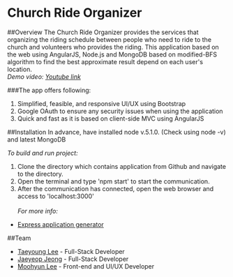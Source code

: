 # Church Ride Organizer

##Overview
The Church Ride Organizer provides the services that organizing the riding schedule between people who need to ride to the church and volunteers who provides the riding. This application based on the web using AngularJS, Node.js and MongoDB based on modified-BFS algorithm to find the best approximate result depend on each user's location. <br/>
_Demo video: <a href="https://www.youtube.com/watch?v=c-7QDZQoLhc" target="_blank">Youtube link</a>_


###The app offers following:

1. Simplified, feasible, and responsive UI/UX using Bootstrap
2. Google OAuth to ensure any security issues when using the application
3. Quick and fast as it is based on client-side MVC using AngularJS

##Installation
  In advance, have installed node v.5.1.0. (Check using node -v) and latest MongoDB

  _To build and run project:_
  1. Clone the directory which contains application from Github and navigate to the directory.
  2. Open the terminal and type 'npm start' to start the communication.
  3. After the communication has connected, open the web browser and access to 'localhost:3000'<br/><br/>
  *For more info:*<br/>
  - <a href="http://expressjs.com/starter/generator.html" target="_blank">Express application generator</a><br/>


##Team
- [Taeyoung Lee](https://github.com/xosuma) - Full-Stack Developer
- [Jaeyeop Jeong](https://github.com/kikicool) - Full-Stack Developer
- [Moohyun Lee](https://github.com/eliot36) - Front-end and UI/UX Developer
